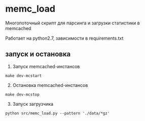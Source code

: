 # memc_load

Многопоточный скрипт для парсинга и загрузки статистики в memcached

Работает на python2.7, зависимости в requirements.txt

## запуск и остановка
1. Запуск memcached-инстансов

`make dev-mcstart`

2. Остановка memcached-инстансов

`make dev-mcstop`

3. Запуск загрузчика

`python src/memc_load.py --pattern './data/*gz'`

